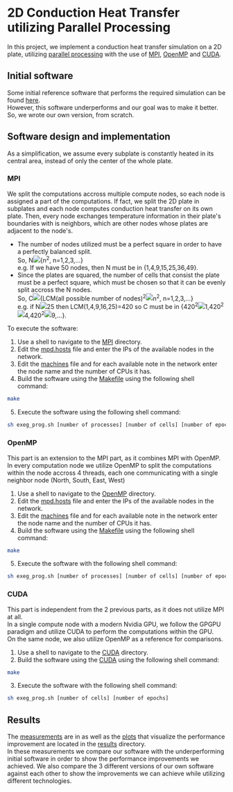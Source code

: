 # 2D Conduction Heat Transfer utilizing Parallel Processing

In this project, we implement a conduction heat transfer simulation on a 2D plate, utilizing [parallel processing](https://en.wikipedia.org/wiki/Parallel_computing) with the use of [MPI](https://en.wikipedia.org/wiki/Message_Passing_Interface), [OpenMP](https://en.wikipedia.org/wiki/OpenMP) and [CUDA](https://en.wikipedia.org/wiki/CUDA).

## Initial software
Some initial reference software that performs the required simulation can be found [here](https://computing.llnl.gov/tutorials/mpi/samples/C/mpi_heat2D.c).<br>
However, this software underperforms and our goal was to make it better. So, we wrote our own version, from scratch.

## Software design and implementation

As a simplification, we assume every subplate is constantly heated in its central area, instead of only the center of the whole plate.

### MPI
We split the computations accross multiple compute nodes, so each node is assigned a part of the computations. If fact, we split the 2D plate in subplates and each node computes conduction heat transfer on its own plate. Then, every node exchanges temperature information in their plate's boundaries with is neighbors, which are other nodes whose plates are adjacent to the node's.<br>

* The number of nodes utilized must be a perfect square in order to have a perfectly balanced split.<br>
  So, N<img src="https://render.githubusercontent.com/render/math?math=\in">{n<sup>2</sup>, n=1,2,3,...}<br>
  e.g. If we have 50 nodes, then N must be in {1,4,9,15,25,36,49}. 
* Since the plates are squared, the number of cells that consist the plate must be a perfect square, which must be chosen so that it can be evenly split accross the N nodes.<br>
  So, C<img src="https://render.githubusercontent.com/render/math?math=\in">{LCM(all possible number of nodes)<sup>2</sup><img src="https://render.githubusercontent.com/render/math?math=\times">n<sup>2</sup>, n=1,2,3,...}<br>
  e.g. if N<img src="https://render.githubusercontent.com/render/math?math=\leq">25 then LCM(1,4,9,16,25)=420 so C must be in {420<sup>2</sup><img src="https://render.githubusercontent.com/render/math?math=\times">1,420<sup>2</sup><img src="https://render.githubusercontent.com/render/math?math=\times">4,420<sup>2</sup><img src="https://render.githubusercontent.com/render/math?math=\times">9,...}.

To execute the software:
1. Use a shell to navigate to the [MPI](/sources/MPI) directory.
2. Edit the [mpd.hosts](/sources/MPI/mpd.hosts) file and enter the IPs of the available nodes in the network.
3. Edit the [machines](/sources/MPI/machines) file and for each available note in the network enter the node name and the number of CPUs it has.
4. Build the software using the [Makefile](/sources/MPI/Makefile) using the following shell command:
```bash
make
```
5. Execute the software using the following shell command:
```bash
sh exeg_prog.sh [number of processes] [number of cells] [number of epochs]
```

### OpenMP
This part is an extension to the MPI part, as it combines MPI with OpenMP.<br>
In every computation node we utilize OpenMP to split the computations within the node accross 4 threads, each one communicating with a single neighbor node (North, South, East, West)<br>

1. Use a shell to navigate to the [OpenMP](/sources/OpenMP) directory.
2. Edit the [mpd.hosts](/sources/OpenMP/mpd.hosts) file and enter the IPs of the available nodes in the network.
3. Edit the [machines](/sources/OpenMP/machines) file and for each available note in the network enter the node name and the number of CPUs it has.
4. Build the software using the [Makefile](/sources/OpenMP/Makefile) using the following shell command:
```bash
make
```
5. Execute the software with the following shell command:
```bash
sh exeg_prog.sh [number of processes] [number of cells] [number of epochs]
```

### CUDA
This part is independent from the 2 previous parts, as it does not utilize MPI at all.<br>
In a single compute node with a modern Nvidia GPU, we follow the GPGPU paradigm and utilize CUDA to perform the computations within the GPU.<br>
On the same node, we also utilize OpenMP as a reference for comparisons.<br>

1. Use a shell to navigate to the [CUDA](/sources/CUDA) directory.
2. Build the software using the [CUDA](/sources/CUDA/Makefile) using the following shell command:
```bash
make
```
3. Execute the software with the following shell command:
```bash
sh exeg_prog.sh [number of cells] [number of epochs]
```

## Results

The [measurements](/results/measurements.xls) are in as well as the [plots](/results/plots) that visualize the performance improvement are located in the [results](/results) directory.<br>
In these measurements we compare our software with the underperforming initial software in order to show the performance improvements we achieved.
We also compare the 3 different versions of our own software against each other to show the improvements we can achieve while utilizing different technologies.
